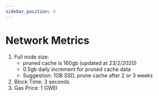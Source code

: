 ```yaml
---
sidebar_position: 4
---
```


# Network Metrics

1. Full node size:&#x20;
   * pruned cache is 160gb (updated at 23/2/2020)
   * 0.5gb daily increment for pruned cache data&#x20;
   * Suggestion: 1GB SSD, prune cache after 2 or 3 weeks
2. Block Time: 3 seconds
3. Gas Price: 1 GWEI
